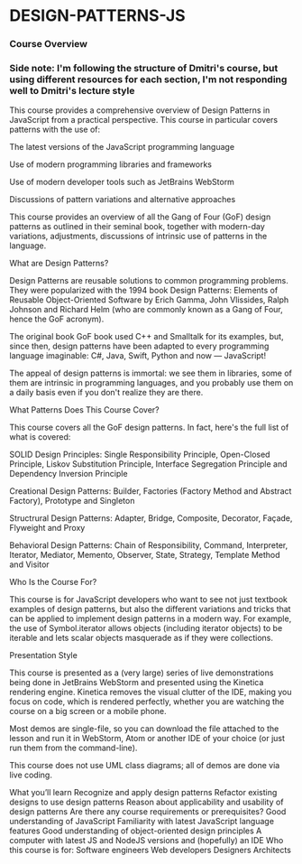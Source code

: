 # DESIGN-PATTERNS-JS

### Course Overview

### Side note: I'm following the structure of Dmitri's course, but using different resources for each section, I'm not responding well to Dmitri's lecture style

This course provides a comprehensive overview of Design Patterns in JavaScript from a practical perspective. This course in particular covers patterns with the use of:

The latest versions of the JavaScript programming language

Use of modern programming libraries and frameworks

Use of modern developer tools such as JetBrains WebStorm

Discussions of pattern variations and alternative approaches

This course provides an overview of all the Gang of Four (GoF) design patterns as outlined in their seminal book, together with modern-day variations, adjustments, discussions of intrinsic use of patterns in the language.

What are Design Patterns?

Design Patterns are reusable solutions to common programming problems. They were popularized with the 1994 book Design Patterns: Elements of Reusable Object-Oriented Software by Erich Gamma, John Vlissides, Ralph Johnson and Richard Helm (who are commonly known as a Gang of Four, hence the GoF acronym).

The original book GoF book used C++ and Smalltalk for its examples, but, since then, design patterns have been adapted to every programming language imaginable: C#, Java, Swift, Python and now — JavaScript!

The appeal of design patterns is immortal: we see them in libraries, some of them are intrinsic in programming languages, and you probably use them on a daily basis even if you don't realize they are there.

What Patterns Does This Course Cover?

This course covers all the GoF design patterns. In fact, here's the full list of what is covered:

SOLID Design Principles: Single Responsibility Principle, Open-Closed Principle, Liskov Substitution Principle, Interface Segregation Principle and Dependency Inversion Principle

Creational Design Patterns: Builder, Factories (Factory Method and Abstract Factory), Prototype and Singleton

Structrural Design Patterns: Adapter, Bridge, Composite, Decorator, Façade, Flyweight and Proxy

Behavioral Design Patterns: Chain of Responsibility, Command, Interpreter, Iterator, Mediator, Memento, Observer, State, Strategy, Template Method and Visitor

Who Is the Course For?

This course is for JavaScript developers who want to see not just textbook examples of design patterns, but also the different variations and tricks that can be applied to implement design patterns in a modern way. For example, the use of Symbol.iterator allows objects (including iterator objects) to be iterable and lets scalar objects masquerade as if they were collections.

Presentation Style

This course is presented as a (very large) series of live demonstrations being done in JetBrains WebStorm and presented using the Kinetica rendering engine. Kinetica removes the visual clutter of the IDE, making you focus on code, which is rendered perfectly, whether you are watching the course on a big screen or a mobile phone.

Most demos are single-file, so you can download the file attached to the lesson and run it in WebStorm, Atom or another IDE of your choice (or just run them from the command-line).

This course does not use UML class diagrams; all of demos are done via live coding.

What you’ll learn
Recognize and apply design patterns
Refactor existing designs to use design patterns
Reason about applicability and usability of design patterns
Are there any course requirements or prerequisites?
Good understanding of JavaScript
Familiarity with latest JavaScript language features
Good understanding of object-oriented design principles
A computer with latest JS and NodeJS versions and (hopefully) an IDE
Who this course is for:
Software engineers
Web developers
Designers
Architects
